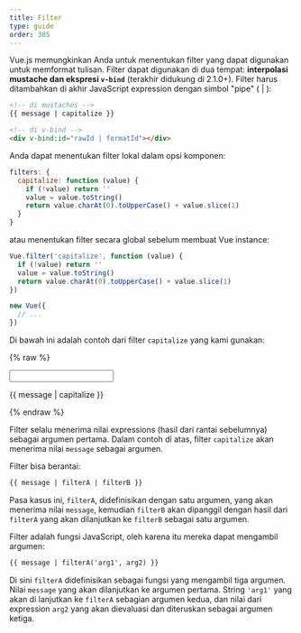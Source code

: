 ```yaml
---
title: Filter
type: guide
order: 305
---
```


Vue.js memungkinkan Anda untuk menentukan filter yang dapat digunakan untuk memformat tulisan. Filter dapat digunakan di dua tempat: **interpolasi mustache dan ekspresi `v-bind`** (terakhir didukung di 2.1.0+). Filter harus ditambahkan di akhir JavaScript expression dengan simbol "pipe" ( | ):

``` html
<!-- di mustaches -->
{{ message | capitalize }}

<!-- di v-bind -->
<div v-bind:id="rawId | formatId"></div>
```

Anda dapat menentukan filter lokal dalam opsi komponen:

``` js
filters: {
  capitalize: function (value) {
    if (!value) return ''
    value = value.toString()
    return value.charAt(0).toUpperCase() + value.slice(1)
  }
}
```

atau menentukan filter secara global sebelum membuat Vue instance:

``` js
Vue.filter('capitalize', function (value) {
  if (!value) return ''
  value = value.toString()
  return value.charAt(0).toUpperCase() + value.slice(1)
})

new Vue({
  // ...
})
```

Di bawah ini adalah contoh dari filter `capitalize` yang kami gunakan:

{% raw %}
<div id="example_1" class="demo">
  <input type="text" v-model="message">
  <p>{{ message | capitalize }}</p>
</div>
<script>
  new Vue({
    el: '#example_1',
    data: function () {
      return {
        message: 'john'
      }
    },
    filters: {
      capitalize: function (value) {
        if (!value) return ''
        value = value.toString()
        return value.charAt(0).toUpperCase() + value.slice(1)
      }
    }
  })
</script>
{% endraw %}

Filter selalu menerima nilai expressions (hasil dari rantai sebelumnya) sebagai argumen pertama. Dalam contoh di atas, filter `capitalize` akan menerima nilai `message` sebagai argumen.

Filter bisa berantai:

``` html
{{ message | filterA | filterB }}
```

Pasa kasus ini, `filterA`, didefinisikan dengan satu argumen, yang akan menerima nilai `message`, kemudian `filterB` akan dipanggil dengan hasil dari `filterA` yang akan dilanjutkan ke `filterB` sebagai satu argumen.

Filter adalah fungsi JavaScript, oleh karena itu mereka dapat mengambil argumen:

``` html
{{ message | filterA('arg1', arg2) }}
```

Di sini `filterA` didefinisikan sebagai fungsi yang mengambil tiga argumen. Nilai `message` yang akan dilanjutkan ke argumen pertama. String `'arg1'` yang akan di lanjutkan ke `filterA` sebagian argumen kedua, dan nilai dari expression `arg2` yang akan dievaluasi dan diteruskan sebagai argumen ketiga.
